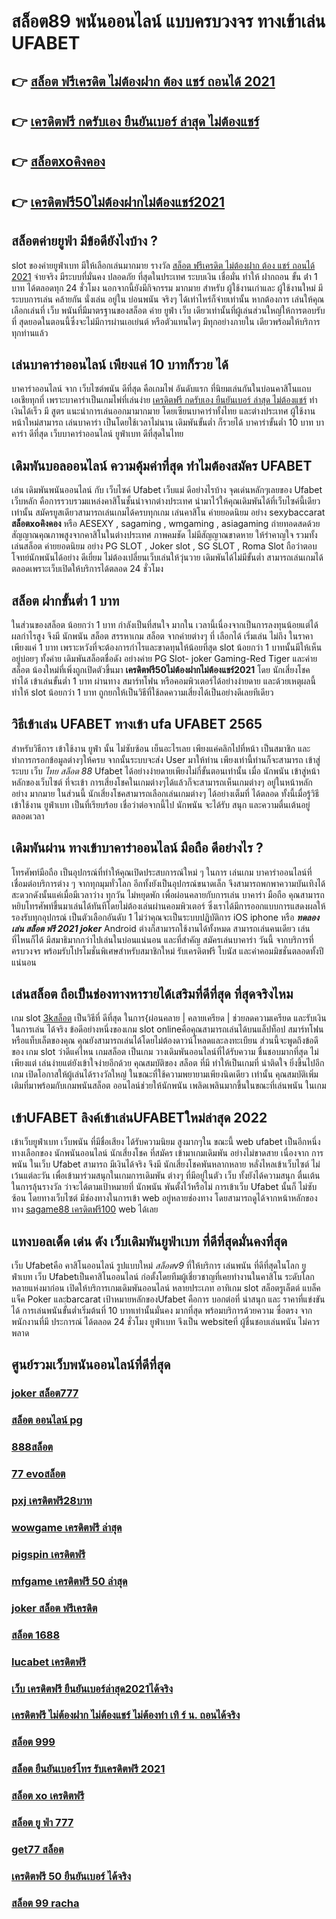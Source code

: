 # สล็อต89 พนันออนไลน์ แบบครบวงจร ทางเข้าเล่น UFABET 

## 👉 [สล็อต ฟรีเครดิต ไม่ต้องฝาก ต้อง แชร์ ถอนได้ 2021](https://mabet.net/)
## 👉 [เครดิตฟรี กดรับเอง ยืนยันเบอร์ ล่าสุด ไม่ต้องแชร์](https://mabet.net/20-free-100/)
## 👉 [สล็อตxoคิงคอง](https://mabet.net/register/)
## 👉 [เครดิตฟรี50ไม่ต้องฝากไม่ต้องแชร์2021](https://mabet.net/)

## สล็อตค่ายยูฟ่า มีข้อดียังไงบ้าง ?
 slot ของค่ายยูฟ่าเบท  มีให้เลือกเล่นมากมาย  รางวัล  [สล็อต ฟรีเครดิต ไม่ต้องฝาก ต้อง แชร์ ถอนได้ 2021](https://mabet.net/20-free-100/) จ่ายจริง มีระบบที่มั่นคง ปลอดภัย  ที่สุดในประเทศ  ระบบเงิน  เชื่อมั่น   ทำให้ ฝากถอน ขั้น ต่ํา 1 บาท ได้ตลอดทุก 24 ชั่วโมง นอกจากนี้ยังมีกิจกรรม  มากมาย สำหรับ ผู้ใช้งานเก่าและ ผู้ใช้งานใหม่ มีระบบการเล่น  คล้ายกัน นั่งเล่น อยู่ใน บ่อนพนัน จริงๆ ได้เท่าไหร่ก็จ่ายเท่านั้น หากต้องการ เล่นให้คุณเลือกเล่นที่ เว็บ พนันที่มีมาตรฐานของสล็อต ค่าย ยูฟ่า  เว็บ เดียวเท่านั้นที่ผู้เล่นส่วนใหญ่ให้การตอบรับที่ สุดยอดในตอนนี้ซึ่งจะไม่มีการผ่านเอเย่นต์ หรือตัวแทนใดๆ มีทุกอย่างภายใน เดียวพร้อมให้บริการทุกท่านแล้ว

## เล่นบาคาร่าออนไลน์  เพียงแค่ 10 บาทก็รวย ได้

บาคาร่าออนไลน์  จาก  เว็บไซต์พนัน ดีที่สุด  คือเกมไพ่  อันดับแรก   ที่นิยมเล่นกันในบ่อนคาสิโนแถบเอเชียทุกที่  เพราะบาคาร่าเป็นเกมไพ่ที่เล่นง่าย [เครดิตฟรี กดรับเอง ยืนยันเบอร์ ล่าสุด ไม่ต้องแชร์](https://mabet.net/register/) ทำเงินได้เร็ว มี สูตร   แนะนำการเล่นออกมามากมาย โดยเซียนบาคาร่าทั้งไทย และต่างประเทศ  ผู้ใช้งานหน้าใหม่สามารถ เล่นบาคาร่า เป็นโดยใช้เวลาไม่นาน เดิมพันขั้นต่ำ ก็รวยได้ บาคาร่าขั้นต่ำ 10 บาท บาคาร่า ดีที่สุด เว็บบาคาร่าออนไลน์  ยูฟ่าเบท  ดีที่สุดในไทย


##  เดิมพันบอลออนไลน์ ความคุ้มค่าที่สุด ทำไมต้องสมัคร UFABET 

เล่น เดิมพันพนันออนไลน์ กับ เว็บไซค์  Ufabet เว็บแม่ ดีอย่างไรบ้าง จุดเด่นหลักๆเลยของ  Ufabet เว็บหลัก คือการรวบรวมแหล่งคาสิโนชั้นนำจากต่างประเทศ นำมาไว้ให้คุณเดิมพันได้ที่เว็บไซค์นี้เดียวเท่านั้น สมัครยูสเดียวสามารถเล่นเกมได้ครบทุกเกม เล่นคาสิโน ค่ายยอดนิยม   อย่าง  sexybaccarat **สล็อตxoคิงคอง** หรือ AESEXY , sagaming , wmgaming , asiagaming ถ่ายทอดสดด้วยสัญญาณคุณภาพสูงจากคาสิโนในต่างประเทศ ภาพคมชัด  ไม่มีสัญญาณขาดหาย  ให้รำคาญใจ  รวมทั้งเล่นสล็อต ค่ายยอดนิยม  อย่าง PG SLOT , Joker slot , SG SLOT , Roma Slot ถือว่าตอบโจทย์นักพนันได้อย่าง ดีเยี่ยม  ไม่ต้องเปลี่ยนเว็บเล่นให้วุ่นวาย เดิมพันได้ไม่มีขั้นต่ำ สามารถเล่นเกมได้ตลอดเพราะเว็บเปิดให้บริการได้ตลอด 24 ชั่วโมง


## สล็อต  ฝากขั้นต่ำ 1 บาท 

ในส่วนของสล็อต  น้อยกว่า   1 บาท กำลังเป็นที่สนใจ มากใน เวลานี้เนื่องจากเป็นการลงทุนน้อยแต่ได้ผลกำไรสูง จึงมี นักพนัน  สล็อต สรรหาเกม สล็อต จากค่ายต่างๆ ที่ เลือกได้  เริ่มเล่น ไม่ถึง  ในราคาเพียงแค่ 1 บาท เพราะหวังที่จะต้องการกำไรและขาดทุนให้น้อยที่สุด  slot  น้อยกว่า   1 บาทนั้นมีให้เห็นอยู่บ่อยๆ  ทั้งค่าย เดิมพันสล็อตชื่อดัง อย่างค่าย PG Slot- joker Gaming-Red Tiger และค่ายสล็อต น้องใหม่ที่เพิ่งถูกเปิดตัวขึ้นมา **เครดิตฟรี50ไม่ต้องฝากไม่ต้องแชร์2021** โดย นักเสี่ยงโชค  ทำได้ เข้าเล่นขั้นต่ำ  1 บาท ผ่านทาง สมาร์ทโฟน หรือคอมพิวเตอร์ได้อย่างง่ายดาย และด้วยเหตุผลนี้ทำให้ slot  น้อยกว่า   1 บาท ถูกยกให้เป็นวิธีที่ใช้ลดความเสี่ยงได้เป็นอย่างดีเลยทีเดียว


## วิธีเข้าเล่น UFABET  ทางเข้า ufa UFABET 2565

สำหรับวิธีการ เข้าใช้งาน   ยูฟ่า นั้น ไม่ซับซ้อน เย็นอะไรเลย เพียงแค่คลิกไปที่หน้า เป็นสมาชิก และทำการกรอกข้อมูลต่างๆให้ครบ จากนั้นระบบจะส่ง User  มาให้ท่าน เพียงเท่านี้ท่านก็จะสามารถ เข้าสู่ระบบ เว็บ *ไทย สล็อต 88* Ufabet ได้อย่างง่ายดายเพียงไม่กี่ขั้นตอนเท่านั้น เมื่อ นักพนัน เข้าสู่หน้าหลักของเว็บไซต์ ที่จะเข้า การเสี่ยงโชคในเกมต่างๆได้แล้วก็จะสามารถเห็นเกมต่างๆ อยู่ในหน้าหลักอย่าง มากมาย  ในส่วนนี้ นักเสี่ยงโชคสามารถเลือกเล่นเกมต่างๆ ได้อย่างเต็มที่  ได้ตลอด  ทั้งนี้เมื่อรู้วิธี เข้าใช้งาน  ยูฟ่าเบท  เป็นที่เรียบร้อย เชื่อว่าต่อจากนี้ไป  นักพนัน จะได้รับ สนุก และความตื่นเต้นอยู่ตลอดเวลา


## เดิมพันผ่าน ทางเข้าบาคาร่าออนไลน์ มือถือ  ดีอย่างไร ?

 โทรศัพท์มือถือ  เป็นอุปกรณ์ที่ทำให้คุณเปิดประสบการณ์ใหม่ ๆ ในการ เล่นเกม  บาคาร่าออนไลน์ที่เชื่อมต่อบริการต่าง ๆ จากทุกมุมทั่วโลก อีกทั้งยังเป็นอุปกรณ์ขนาดเล็ก จึงสามารถพกพาความบันเทิงได้สะดวกดังนั้นแค่เมื่อมีเวลาว่าง  ทุกวัน ไม่หยุดพัก  เพื่อผ่อนคลายกับการเล่น บาคาร่า มือถือ คุณสามารถหยิบโทรศัพท์ขึ้นมาเล่นได้ทันทีโดยไม่ต้องเล่นผ่านคอมพิวเตอร์ ซึ่งเราได้มีการออกแบบการแสดงผลให้รองรับทุกอุปกรณ์  เป็นตัวเลือกอันดับ 1  ไม่ว่าคุณจะเป็นระบบปฏิบัติการ iOS iphone หรือ ***ทดลอง เล่น สล็อต ฟรี 2021 joker*** Android ต่างก็สามารถใช้งานได้ทั้งหมด สามารถเล่นคนเดียว เล่นที่ไหนก็ได้ มีสมาธิมากกว่าไปเล่นในบ่อนแน่นอน และที่สำคัญ สมัครเล่นบาคาร่า วันนี้ จากบริการที่ครบวงจร พร้อมรับโปรโมชั่นพิเศษสำหรับสมาชิกใหม่ รับเครดิตฟรี โบนัส และค่าคอมมิชชั่นตลอดทั้งปีแน่นอน


## เล่นสล็อต ถือเป็นช่องทางหารายได้เสริมที่ดีที่สุด ที่สุดจริงไหม

เกม slot [3kสล็อต](https://mabet.net/credit-free-50/) เป็นวิธีที่ ดีที่สุด ในการ{ผ่อนคลาย | คลายเครียด | ช่วยลดความเครียด และรับเงินในการเล่น ได้จริง ข้อดีอย่างหนึ่งของเกม slot onlineคือคุณสามารถเล่นได้บนแล็ปท็อป สมาร์ทโฟน หรือแท็บเล็ตของคุณ คุณยังสามารถเล่นได้โดยไม่ต้องดาวน์โหลดและลงทะเบียน ส่วนนี้จะพูดถึงข้อดีของ เกม slot ว่าดีแค่ไหน เกมสล็อต เป็นเกม  วางเดิมพันออนไลน์ที่ได้รับความ ชื่นชอบมากที่สุด ไม่เพียงแต่ เล่นง่ายแต่ยังเข้าใจง่ายอีกด้วย คุณสมบัติของ สล็อต ที่มี ทำให้เป็นเกมที่ น่าติดใจ ยิ่งขึ้นไปอีกเกม เปิดโอกาสให้ผู้เล่นได้รางวัลใหญ่ ในขณะที่ใช้ความพยายามเพียงนิดเดียว เท่านั้น คุณสมบัติเพิ่มเติมที่มาพร้อมกับเกมพนันสล็อต  ออนไลน์ช่วยให้นักพนัน เพลิดเพลินมากขึ้นในขณะที่เล่นพนัน ในเกม


## เข้าUFABET ลิงค์เข้าเล่นUFABETใหม่ล่าสุด 2022 

เข้าเว็บยูฟ่าเบท   เว็บพนัน  ที่มีชื่อเสียง  ได้รับความนิยม สูงมากๆใน ขณะนี้  web ufabet  เป็นอีกหนึ่งทางเลือกของ นักพนันออนไลน์ นักเสี่ยงโชค ที่สมัคร เข้ามาเกมเดิมพัน อย่างไม่ขาดสาย เนื่องจาก การพนัน ในเว็บ Ufabet สามารถ มีเงินได้จริง จึงมี นักเสี่ยงโชคพันหลากหลาย  หลั่งไหลเข้าเว็บไซต์ ไม่เว้นแต่ละวัน เพื่อเข้ามาร่วมสนุกในเกมการเดิมพัน ต่างๆ ที่มีอยู่ในตัว เว็บ ทั้งยังได้ความสนุก ตื่นเต้น ในการลุ้นรางวัล ว่าจะได้ตามเป้าหมายที่ นักพนัน พันตั้งไว้หรือไม่ การเข้าเว็บ Ufabet นั้นก็ ไม่ซับซ้อน โดยทางเว็บไซต์ มีช่องทางในการเข้า web อยู่หลายช่องทาง โดยสามารถดูได้จากหน้าหลักของทาง [sagame88 เครดิตฟรี100](https://mabet.net/credit-free-50/) web ได้เลย


## แทงบอลเด็ด เด่น ดัง เว็บเดิมพันยูฟ่าเบท ที่ดีที่สุดมั่นคงที่สุด

 เว็บ Ufabetคือ คาสิโนออนไลน์ รูปแบบใหม่ *สล็อตv9* ที่ให้บริการ เล่นพนัน ที่ดีที่สุดในโลก ยูฟ่าเบท เว็บ Ufabetเป็นคาสิโนออนไลน์   ก่อตั้งโดยทีมผู้เชี่ยวชาญที่เคยทำงานในคาสิโน ระดับโลก หลายแห่งมาก่อน เปิดให้บริการเกมเดิมพันออนไลน์  หลายประเภท  อาทิเกม slot สล็อตรูเล็ตต์ แบล็คแจ็ค   Poker และฺbarcarat  เป้าหมายหลักของUfabet  คือการ บอกต่อที่ น่าสนุก และ ราคาที่แข่งขันได้ การเล่นพนันขั้นต่ำเริ่มต้นที่ 10 บาทเท่านั้นมั่นคง มากที่สุด พร้อมบริการด้วยความ ซื่อตรง จากพนักงานที่มี ประการณ์ ได้ตลอด 24 ชั่วโมง  ยูฟ่าเบท  จึงเป็น websiteที่ ผู้ชื่นชอบเล่นพนัน ไม่ควรพลาด

## ศูนย์รวมเว็บพนันออนไลน์ที่ดีที่สุด

### [joker สล็อต777](https://atom.io/themes/PG%20เว็บตรง%20%20เครดิตฟรี%20jili%2050%20008%20สล็อต%2020รับ100%20ของแท้%20100%)
### [สล็อต ออนไลน์ pg](https://atom.io/themes/PG%20เว็บตรง%20%20sagame1688%20เครดิตฟรี%20008%20สล็อต%2020รับ100%20ของแท้%20100%)
### [888สล็อต](https://atom.io/themes/PG%20เว็บตรง%20%20สล็อตvip%20008%20สล็อต%2020รับ100%20ของแท้%20100%)
### [77 evoสล็อต](https://atom.io/themes/PG%20เว็บตรง%20%20สล็อต%20ออ%20โต้%20วอ%20เลท%20008%20สล็อต%2020รับ100%20ของแท้%20100%)
### [pxj เครดิตฟรี28บาท](https://atom.io/themes/PG%20เว็บตรง%20%20superslot1234%20เครดิตฟรี%2050%20ยืนยันเบอร์%20008%20สล็อต%2020รับ100%20ของแท้%20100%)
### [wowgame เครดิตฟรี ล่าสุด](https://atom.io/themes/PG%20เว็บตรง%20%20สล็อตxo%20777%20008%20สล็อต%2020รับ100%20ของแท้%20100%)
### [pigspin เครดิตฟรี](https://atom.io/themes/PG%20เว็บตรง%20%20สล็อตxoคิงคอง%20008%20สล็อต%2020รับ100%20ของแท้%20100%)
### [mfgame เครดิตฟรี 50 ล่าสุด](https://atom.io/themes/PG%20เว็บตรง%20%20mgm99%20เครดิตฟรี%20008%20สล็อต%2020รับ100%20ของแท้%20100%)
### [joker สล็อต ฟรีเครดิต](https://atom.io/themes/PG%20เว็บตรง%20%20สล็อต%201234%20joker%20008%20สล็อต%2020รับ100%20ของแท้%20100%)
### [สล็อต 1688](https://atom.io/themes/PG%20เว็บตรง%20%20winner99%20เครดิตฟรี%20008%20สล็อต%2020รับ100%20ของแท้%20100%)
### [lucabet เครดิตฟรี](https://atom.io/themes/PG%20เว็บตรง%20%20wing1688%20เครดิตฟรี%20008%20สล็อต%2020รับ100%20ของแท้%20100%)
### [เว็บ เครดิตฟรี ยืนยันเบอร์ล่าสุด2021ได้จริง](https://atom.io/themes/PG%20เว็บตรง%20%20เครดิตฟรี%20ไม่มี%20เงื่อนไข%20กดรับเอง%20008%20สล็อต%2020รับ100%20ของแท้%20100%)
### [เครดิตฟรี ไม่ต้องฝาก ไม่ต้องแชร์ ไม่ต้องทำ เทิ ร์ น. ถอนได้จริง](https://atom.io/themes/PG%20เว็บตรง%20%20เว็บ%20สล็อต%20ตรงจากต่างประเทศ%20008%20สล็อต%2020รับ100%20ของแท้%20100%)
### [สล็อต 999](https://atom.io/themes/PG%20เว็บตรง%20%20สล็อต%20191%20ฟรีเครดิต%20008%20สล็อต%2020รับ100%20ของแท้%20100%)
### [สล็อต ยืนยันเบอร์โทร รับเครดิตฟรี 2021](https://atom.io/themes/PG%20เว็บตรง%20%20betflix%20joker%20เครดิตฟรี%2050%20ล่าสุด%20008%20สล็อต%2020รับ100%20ของแท้%20100%)
### [สล็อต xo เครดิตฟรี](https://atom.io/themes/PG%20เว็บตรง%20%20www555เครดิตฟรี%20008%20สล็อต%2020รับ100%20ของแท้%20100%)
### [สล็อต ยู ฟ่า 777](https://atom.io/themes/PG%20เว็บตรง%20%20สล็อต%20ทรูวอลเล็ต%20ไม่มีขั้นต่ํา%20008%20สล็อต%2020รับ100%20ของแท้%20100%)
### [get77 สล็อต](https://atom.io/themes/PG%20เว็บตรง%20%20สล็อต%20วอ%20เลท%20เครดิตฟรี%20ไม่ต้องฝากก่อน%20ไม่ต้องแชร์%20ยืนยันเบอร์โทรศัพท์%20008%20สล็อต%2020รับ100%20ของแท้%20100%)
### [เครดิตฟรี 50 ยืนยันเบอร์ ได้จริง](https://atom.io/themes/PG%20เว็บตรง%20%20สล็อต388%20008%20สล็อต%2020รับ100%20ของแท้%20100%)
### [สล็อต 99 racha](https://atom.io/themes/PG%20เว็บตรง%20%20สล็อต%20ฝาก%2020%20รับ%20100%20ล่าสุด%20008%20สล็อต%2020รับ100%20ของแท้%20100%)